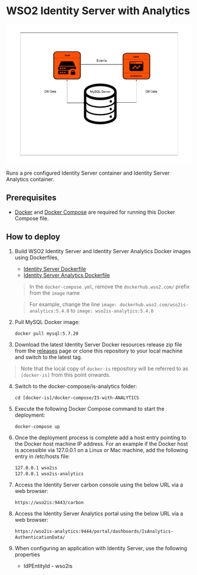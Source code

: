 # WSO2 Identity Server with Analytics

![WSO2 Identity Server with Analytics](deployment-diagram.png)

Runs a pre configured Identity Server container and Identity Server Analytics container.

## Prerequisites

 * [Docker](https://www.docker.com/get-docker) and [Docker Compose](https://docs.docker.com/compose/install/#install-compose) are required for running this Docker Compose file.

## How to deploy

  1. Build WSO2 Identity Server and Identity Server Analytics Docker images using Dockerfiles,

     * [Identity Server Dockerfile](../../dockerfiles/is/README.md)
     * [Identity Server Analytics Dockerfile](../../dockerfiles/is-analytics/README.md)
     > In the `docker-compose.yml`, remove the `dockerhub.wso2.com/` prefix from the `image` name
        
     > For example, change the line `image: dockerhub.wso2.com/wso2is-analytics:5.4.0` to `image: wso2is-analytics:5.4.0`
  2. Pull MySQL Docker image:
     ```
     docker pull mysql:5.7.20
     ```

  3. Download the latest Identity Server Docker resources release zip file from the [releases](https://github.com/wso2/docker-is/releases) page or clone this repository to your local machine and switch to the latest tag.
  
  > Note that the local copy of `docker-is` repository will be referred to as `[docker-is]` from this point onwards.

  4. Switch to the docker-compose/is-analytics folder:
     ```
     cd [docker-is]/docker-compose/IS-with-ANALYTICS
     ```

  5. Execute the following Docker Compose command to start the deployment:
     ```
     docker-compose up
     ```

  6. Once the deployment process is complete add a host entry pointing to the Docker host machine IP address. For an example if the Docker host is accessible via 127.0.0.1 on a Linux or Mac machine, add the following entry in /etc/hosts file:

     ```
     127.0.0.1 wso2is
     127.0.0.1 wso2is-analytics
     ```

  7. Access the Identity Server carbon console using the below URL via a web browser:
     ```
     https://wso2is:9443/carbon
     ```
  8. Access the Identity Server Analytics portal using the below URL via a web browser:
     ```
     https://wso2is-analytics:9444/portal/dashboards/IsAnalytics-AuthenticationData/
     ```

  9. When configuring an application with Identity Server, use the following properties
      * IdPEntityId - wso2is
